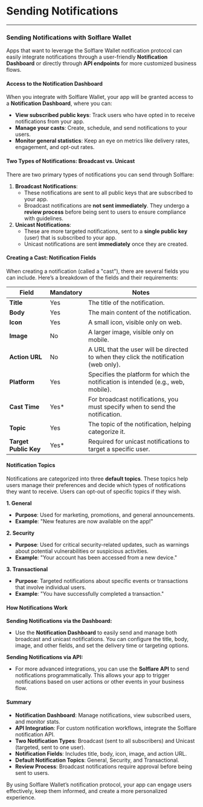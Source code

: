 # Sending Notifications

***

### **Sending Notifications with Solflare Wallet**

Apps that want to leverage the Solflare Wallet notification protocol can easily integrate notifications through a user-friendly **Notification Dashboard** or directly through **API endpoints** for more customized business flows.

#### **Access to the Notification Dashboard**

When you integrate with Solflare Wallet, your app will be granted access to a **Notification Dashboard**, where you can:

* **View subscribed public keys**: Track users who have opted in to receive notifications from your app.
* **Manage your casts**: Create, schedule, and send notifications to your users.
* **Monitor general statistics**: Keep an eye on metrics like delivery rates, engagement, and opt-out rates.

#### **Two Types of Notifications: Broadcast vs. Unicast**

There are two primary types of notifications you can send through Solflare:

1. **Broadcast Notifications**:
   * These notifications are sent to all public keys that are subscribed to your app.
   * Broadcast notifications are **not sent immediately**. They undergo a **review process** before being sent to users to ensure compliance with guidelines.
2. **Unicast Notifications**:
   * These are more targeted notifications, sent to a **single public key** (user) that is subscribed to your app.
   * Unicast notifications are sent **immediately** once they are created.

#### **Creating a Cast: Notification Fields**

When creating a notification (called a "cast"), there are several fields you can include. Here’s a breakdown of the fields and their requirements:

| **Field**             | **Mandatory** | **Notes**                                                                            |
| --------------------- | ------------- | ------------------------------------------------------------------------------------ |
| **Title**             | Yes           | The title of the notification.                                                       |
| **Body**              | Yes           | The main content of the notification.                                                |
| **Icon**              | Yes           | A small icon, visible only on web.                                                   |
| **Image**             | No            | A larger image, visible only on mobile.                                              |
| **Action URL**        | No            | A URL that the user will be directed to when they click the notification (web only). |
| **Platform**          | Yes           | Specifies the platform for which the notification is intended (e.g., web, mobile).   |
| **Cast Time**         | Yes\*         | For broadcast notifications, you must specify when to send the notification.         |
| **Topic**             | Yes           | The topic of the notification, helping categorize it.                                |
| **Target Public Key** | Yes\*         | Required for unicast notifications to target a specific user.                        |

#### **Notification Topics**

Notifications are categorized into three **default topics**. These topics help users manage their preferences and decide which types of notifications they want to receive. Users can opt-out of specific topics if they wish.

**1. General**

* **Purpose**: Used for marketing, promotions, and general announcements.
* **Example**: "New features are now available on the app!"

**2. Security**

* **Purpose**: Used for critical security-related updates, such as warnings about potential vulnerabilities or suspicious activities.
* **Example**: "Your account has been accessed from a new device."

**3. Transactional**

* **Purpose**: Targeted notifications about specific events or transactions that involve individual users.
* **Example**: "You have successfully completed a transaction."

#### **How Notifications Work**

**Sending Notifications via the Dashboard:**

* Use the **Notification Dashboard** to easily send and manage both broadcast and unicast notifications. You can configure the title, body, image, and other fields, and set the delivery time or targeting options.

**Sending Notifications via API:**

* For more advanced integrations, you can use the **Solflare API** to send notifications programmatically. This allows your app to trigger notifications based on user actions or other events in your business flow.

#### **Summary**

* **Notification Dashboard**: Manage notifications, view subscribed users, and monitor stats.
* **API Integration**: For custom notification workflows, integrate the Solflare notification API.
* **Two Notification Types**: Broadcast (sent to all subscribers) and Unicast (targeted, sent to one user).
* **Notification Fields**: Includes title, body, icon, image, and action URL.
* **Default Notification Topics**: General, Security, and Transactional.
* **Review Process**: Broadcast notifications require approval before being sent to users.

By using Solflare Wallet’s notification protocol, your app can engage users effectively, keep them informed, and create a more personalized experience.
